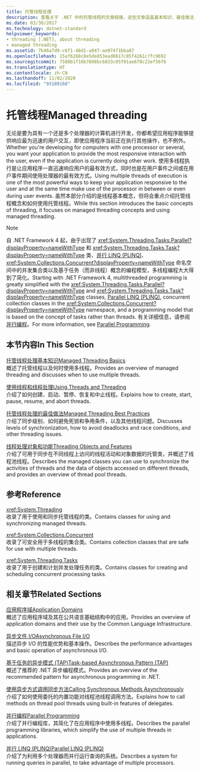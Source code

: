 ```yaml
---
title: 托管线程处理
description: 查看关于 .NET 中的托管线程的文章链接，这些文章涵盖基本知识、最佳做法、线程对象和特征、参考页面等。
ms.date: 03/30/2017
ms.technology: dotnet-standard
helpviewer_keywords:
- threading [.NET], about threading
- managed threading
ms.assetid: 7b46a7d9-c6f1-46d1-a947-ae97471bba87
ms.openlocfilehash: 15af6268c8e5de853ead0817c85f4261c7fc9692
ms.sourcegitcommit: 7588b1f16b7608bc6833c05f91ae670c22ef56f8
ms.translationtype: HT
ms.contentlocale: zh-CN
ms.lasthandoff: 11/02/2020
ms.locfileid: "93189168"
---
```

# <a name="managed-threading"></a><span data-ttu-id="378a4-103">托管线程</span><span class="sxs-lookup"><span data-stu-id="378a4-103">Managed threading</span></span>

<span data-ttu-id="378a4-104">无论是要为具有一个还是多个处理器的计算机进行开发，你都希望应用程序能够提供响应最为迅速的用户交互，即使应用程序当前正在执行其他操作，也不例外。</span><span class="sxs-lookup"><span data-stu-id="378a4-104">Whether you're developing for computers with one processor or several, you want your application to provide the most responsive interaction with the user, even if the application is currently doing other work.</span></span> <span data-ttu-id="378a4-105">使用多线程执行是让应用程序一直迅速响应用户的最有效方式，同时也是在用户事件之间或在用户事件期间使用处理器的最有效方式。</span><span class="sxs-lookup"><span data-stu-id="378a4-105">Using multiple threads of execution is one of the most powerful ways to keep your application responsive to the user and at the same time make use of the processor in between or even during user events.</span></span> <span data-ttu-id="378a4-106">虽然本部分介绍的是线程基本概念，但将会重点介绍托管线程概念和如何使用托管线程。</span><span class="sxs-lookup"><span data-stu-id="378a4-106">While this section introduces the basic concepts of threading, it focuses on managed threading concepts and using managed threading.</span></span>  
  
> [!NOTE]
> <span data-ttu-id="378a4-107">自 .NET Framework 4 起，由于出现了 <xref:System.Threading.Tasks.Parallel?displayProperty=nameWithType> 和 <xref:System.Threading.Tasks.Task?displayProperty=nameWithType> 类、[并行 LINQ (PLINQ)](../parallel-programming/introduction-to-plinq.md)、<xref:System.Collections.Concurrent?displayProperty=nameWithType> 命名空间中的并发集合类以及基于任务（而非线程）概念的编程模型，多线程编程大大得到了简化。</span><span class="sxs-lookup"><span data-stu-id="378a4-107">Starting with .NET Framework 4, multithreaded programming is greatly simplified with the <xref:System.Threading.Tasks.Parallel?displayProperty=nameWithType> and <xref:System.Threading.Tasks.Task?displayProperty=nameWithType> classes, [Parallel LINQ (PLINQ)](../parallel-programming/introduction-to-plinq.md), concurrent collection classes in the <xref:System.Collections.Concurrent?displayProperty=nameWithType> namespace, and a programming model that is based on the concept of tasks rather than threads.</span></span> <span data-ttu-id="378a4-108">有关详细信息，请参阅[并行编程](../parallel-programming/index.md)。</span><span class="sxs-lookup"><span data-stu-id="378a4-108">For more information, see [Parallel Programming](../parallel-programming/index.md).</span></span>  
  
## <a name="in-this-section"></a><span data-ttu-id="378a4-109">本节内容</span><span class="sxs-lookup"><span data-stu-id="378a4-109">In This Section</span></span>  
 [<span data-ttu-id="378a4-110">托管线程处理基本知识</span><span class="sxs-lookup"><span data-stu-id="378a4-110">Managed Threading Basics</span></span>](managed-threading-basics.md)  
 <span data-ttu-id="378a4-111">概述了托管线程以及何时使用多线程。</span><span class="sxs-lookup"><span data-stu-id="378a4-111">Provides an overview of managed threading and discusses when to use multiple threads.</span></span>  
  
 [<span data-ttu-id="378a4-112">使用线程和线程处理</span><span class="sxs-lookup"><span data-stu-id="378a4-112">Using Threads and Threading</span></span>](using-threads-and-threading.md)  
 <span data-ttu-id="378a4-113">介绍了如何创建、启动、暂停、恢复和中止线程。</span><span class="sxs-lookup"><span data-stu-id="378a4-113">Explains how to create, start, pause, resume, and abort threads.</span></span>  
  
 [<span data-ttu-id="378a4-114">托管线程处理的最佳做法</span><span class="sxs-lookup"><span data-stu-id="378a4-114">Managed Threading Best Practices</span></span>](managed-threading-best-practices.md)  
 <span data-ttu-id="378a4-115">介绍了同步级别、如何避免死锁和争用条件，以及其他线程问题。</span><span class="sxs-lookup"><span data-stu-id="378a4-115">Discusses levels of synchronization, how to avoid deadlocks and race conditions, and other threading issues.</span></span>  
  
 [<span data-ttu-id="378a4-116">线程处理对象和功能</span><span class="sxs-lookup"><span data-stu-id="378a4-116">Threading Objects and Features</span></span>](threading-objects-and-features.md)  
 <span data-ttu-id="378a4-117">介绍了可用于同步在不同线程上访问的线程活动和对象数据的托管类，并概述了线程池线程。</span><span class="sxs-lookup"><span data-stu-id="378a4-117">Describes the managed classes you can use to synchronize the activities of threads and the data of objects accessed on different threads, and provides an overview of thread pool threads.</span></span>  
  
## <a name="reference"></a><span data-ttu-id="378a4-118">参考</span><span class="sxs-lookup"><span data-stu-id="378a4-118">Reference</span></span>  
 <xref:System.Threading>  
 <span data-ttu-id="378a4-119">收录了用于使用和同步托管线程的类。</span><span class="sxs-lookup"><span data-stu-id="378a4-119">Contains classes for using and synchronizing managed threads.</span></span>  
  
 <xref:System.Collections.Concurrent>  
 <span data-ttu-id="378a4-120">收录了可安全用于多线程的集合类。</span><span class="sxs-lookup"><span data-stu-id="378a4-120">Contains collection classes that are safe for use with multiple threads.</span></span>  
  
 <xref:System.Threading.Tasks>  
 <span data-ttu-id="378a4-121">收录了用于创建和计划并发处理任务的类。</span><span class="sxs-lookup"><span data-stu-id="378a4-121">Contains classes for creating and scheduling concurrent processing tasks.</span></span>  
  
## <a name="related-sections"></a><span data-ttu-id="378a4-122">相关章节</span><span class="sxs-lookup"><span data-stu-id="378a4-122">Related Sections</span></span>  
 [<span data-ttu-id="378a4-123">应用程序域</span><span class="sxs-lookup"><span data-stu-id="378a4-123">Application Domains</span></span>](../../framework/app-domains/application-domains.md)  
 <span data-ttu-id="378a4-124">概述了应用程序域及其在公共语言基础结构中的应用。</span><span class="sxs-lookup"><span data-stu-id="378a4-124">Provides an overview of application domains and their use by the Common Language Infrastructure.</span></span>  
  
 [<span data-ttu-id="378a4-125">异步文件 I/O</span><span class="sxs-lookup"><span data-stu-id="378a4-125">Asynchronous File I/O</span></span>](../io/asynchronous-file-i-o.md)  
 <span data-ttu-id="378a4-126">描述异步 I/O 的性能优势和基本操作。</span><span class="sxs-lookup"><span data-stu-id="378a4-126">Describes the performance advantages and basic operation of asynchronous I/O.</span></span>  
  
 [<span data-ttu-id="378a4-127">基于任务的异步模式 (TAP)</span><span class="sxs-lookup"><span data-stu-id="378a4-127">Task-based Asynchronous Pattern (TAP)</span></span>](../asynchronous-programming-patterns/task-based-asynchronous-pattern-tap.md)  
 <span data-ttu-id="378a4-128">概述了推荐的 .NET 异步编程模式。</span><span class="sxs-lookup"><span data-stu-id="378a4-128">Provides an overview of the recommended pattern for asynchronous programming in .NET.</span></span>  
  
 [<span data-ttu-id="378a4-129">使用异步方式调用同步方法</span><span class="sxs-lookup"><span data-stu-id="378a4-129">Calling Synchronous Methods Asynchronously</span></span>](../asynchronous-programming-patterns/calling-synchronous-methods-asynchronously.md)  
 <span data-ttu-id="378a4-130">介绍了如何使用委托的内置功能对线程池线程调用方法。</span><span class="sxs-lookup"><span data-stu-id="378a4-130">Explains how to call methods on thread pool threads using built-in features of delegates.</span></span>  
  
 [<span data-ttu-id="378a4-131">并行编程</span><span class="sxs-lookup"><span data-stu-id="378a4-131">Parallel Programming</span></span>](../parallel-programming/index.md)  
 <span data-ttu-id="378a4-132">介绍了并行编程库，其简化了在应用程序中使用多线程。</span><span class="sxs-lookup"><span data-stu-id="378a4-132">Describes the parallel programming libraries, which simplify the use of multiple threads in applications.</span></span>  
  
 [<span data-ttu-id="378a4-133">并行 LINQ (PLINQ)</span><span class="sxs-lookup"><span data-stu-id="378a4-133">Parallel LINQ (PLINQ)</span></span>](../parallel-programming/introduction-to-plinq.md)  
 <span data-ttu-id="378a4-134">介绍了为利用多个处理器而并行运行查询的系统。</span><span class="sxs-lookup"><span data-stu-id="378a4-134">Describes a system for running queries in parallel, to take advantage of multiple processors.</span></span>

